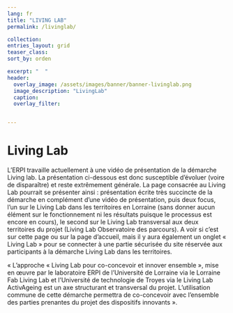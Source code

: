 ```yaml
---
lang: fr
title: "LIVING LAB"
permalink: /livinglab/

collection: 
entries_layout: grid
teaser_class: 
sort_by: orden 

excerpt: "  "
header:
  overlay_image: /assets/images/banner/banner-livinglab.png
  image_description: "LivingLab"
  caption: 
  overlay_filter: 


---
```


# Living Lab


L’ERPI travaille actuellement à une vidéo de présentation de la démarche Living lab. La présentation ci-dessous est donc susceptible d’évoluer (voire de disparaître) et reste extrêmement générale. La page consacrée au Living Lab pourrait se présenter ainsi : présentation écrite très succincte de la démarche en complément d’une vidéo de présentation, puis deux focus, l’un sur le Living Lab dans les territoires en Lorraine (sans donner aucun élément sur le fonctionnement ni les résultats puisque le processus est encore en cours), le second sur le Living Lab transversal aux deux territoires du projet (Living Lab Observatoire des parcours). 
A voir si c’est sur cette page ou sur la page d’accueil, mais il y aura également un onglet « Living Lab » pour se connecter à une partie sécurisée du site réservée aux participants à la démarche Living Lab dans les territoires.

« L’approche « Living Lab pour co-concevoir et innover ensemble », mise en œuvre par le laboratoire ERPI de l’Université de Lorraine via le Lorraine Fab Living Lab et l’Université de technologie de Troyes via le Living Lab ActivAgeing est un axe structurant et transversal du projet. L’utilisation commune de cette démarche permettra de co-concevoir avec l’ensemble des parties prenantes du projet des dispositifs innovants ».


